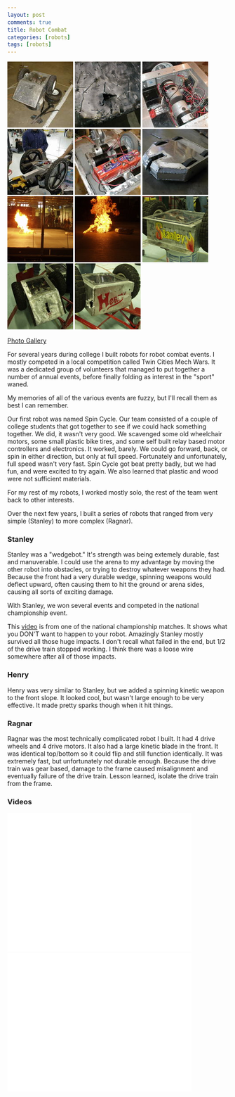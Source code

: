 ```yaml
---
layout: post
comments: true
title: Robot Combat
categories: [robots]
tags: [robots]
---
```

<div class="row">
<a href="/images/robots/p1010009.jpg" class="fancybox" rel="robots"><img src="/images/robots/p1010009_t.jpg" alt=""></a>
<a href="/images/robots/p1010017.jpg" class="fancybox" rel="robots"><img src="/images/robots/p1010017_t.jpg" alt=""></a>
<a href="/images/robots/p10100331.jpg" class="fancybox" rel="robots"><img src="/images/robots/p10100331_t.jpg" alt=""></a>
<a href="/images/robots/p1010033.jpg" class="fancybox" rel="robots"><img src="/images/robots/p1010033_t.jpg" alt=""></a>
<a href="/images/robots/p1010054.jpg" class="fancybox" rel="robots"><img src="/images/robots/p1010054_t.jpg" alt=""></a>
<a href="/images/robots/p1010079.jpg" class="fancybox" rel="robots"><img src="/images/robots/p1010079_t.jpg" alt=""></a>
<a href="/images/robots/p4050196.jpg" class="fancybox" rel="robots"><img src="/images/robots/p4050196_t.jpg" alt=""></a>
<a href="/images/robots/p4050214.jpg" class="fancybox" rel="robots"><img src="/images/robots/p4050214_t.jpg" alt=""></a>
<a href="/images/robots/pa120111.jpg" class="fancybox" rel="robots"><img src="/images/robots/pa120111_t.jpg" alt=""></a>
<a href="/images/robots/pa130248.jpg" class="fancybox" rel="robots"><img src="/images/robots/pa130248_t.jpg" alt=""></a>
<a href="/images/robots/pa130249.jpg" class="fancybox" rel="robots"><img src="/images/robots/pa130249_t.jpg" alt=""></a>
</div>

[Photo Gallery](http://gallery.chuckhays.net/Projects/Robots/TC-Mech-Wars-1/)

For several years during college I built robots for robot combat events. I mostly competed in a local competition called Twin Cities Mech Wars. It was a dedicated group of volunteers that managed to put together a number of annual events, before finally folding as interest in the "sport" waned.

My memories of all of the various events are fuzzy, but I'll recall them as best I can remember.

Our first robot was named Spin Cycle. Our team consisted of a couple of college students that got together to see if we could hack something together. We did, it wasn't very good. We scavenged some old wheelchair motors, some small plastic bike tires, and some self built relay based motor controllers and electronics. It worked, barely. We could go forward, back, or spin in either direction, but only at full speed. Fortunately and unfortunately, full speed wasn't very fast. Spin Cycle got beat pretty badly, but we had fun, and were excited to try again. We also learned that plastic and wood were not sufficient materials.

For my rest of my robots, I worked mostly solo, the rest of the team went back to other interests.

Over the next few years, I built a series of robots that ranged from very simple (Stanley) to more complex (Ragnar). 

### Stanley

Stanley was a "wedgebot." It's strength was being extemely durable, fast and manuverable. I could use the arena to my advantage by moving the other robot into obstacles, or trying to destroy whatever weapons they had. Because the front had a very durable wedge, spinning weapons would deflect upward, often causing them to hit the ground or arena sides, causing all sorts of exciting damage.

With Stanley, we won several events and competed in the national championship event.

This [video](http://youtu.be/Fgm9w1OzEo9?t=1m32s) is from one of the national championship matches. It shows what you DON'T want to happen to your robot. Amazingly Stanley mostly survived all those huge impacts. I don't recall what failed in the end, but 1/2 of the drive train stopped working. I think there was a loose wire somewhere after all of those impacts.

### Henry

Henry was very similar to Stanley, but we added a spinning kinetic weapon to the front slope. It looked cool, but wasn't large enough to be very effective. It made pretty sparks though when it hit things.

### Ragnar

Ragnar was the most technically complicated robot I built. It had 4 drive wheels and 4 drive motors. It also had a large kinetic blade in the front. It was identical top/bottom so it could flip and still function identically. It was extremely fast, but unfortunately not durable enough. Because the drive train was gear based, damage to the frame caused misalignment and eventually failure of the drive train. Lesson learned, isolate the drive train from the frame.

### Videos
<iframe width="420" height="315" src="//www.youtube.com/embed/Fgm9w1OzEo8?rel=0" frameborder="0" allowfullscreen></iframe> 
<iframe width="420" height="315" src="//www.youtube.com/embed/vEf_svHbYSw?rel=0" frameborder="0" allowfullscreen></iframe> 
